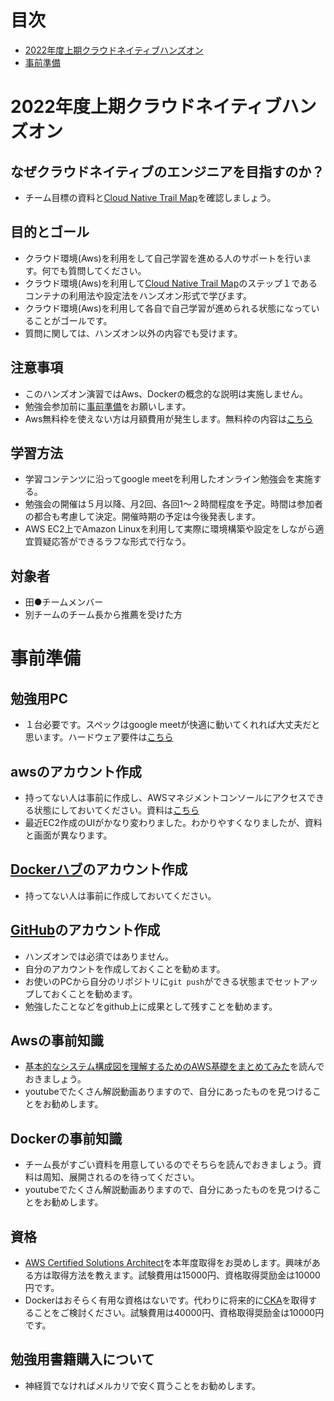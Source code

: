 # 目次
- [2022年度上期クラウドネイティブハンズオン](#2022年度上期クラウドネイティブハンズオン)
- [事前準備](#事前準備)

# 2022年度上期クラウドネイティブハンズオン
## なぜクラウドネイティブのエンジニアを目指すのか？
- チーム目標の資料と[Cloud Native Trail Map](https://thinkit.co.jp/article/18243)を確認しましょう。

## 目的とゴール
- クラウド環境(Aws)を利用をして自己学習を進める人のサポートを行います。何でも質問してください。
- クラウド環境(Aws)を利用して[Cloud Native Trail Map](https://thinkit.co.jp/article/18243)のステップ１であるコンテナの利用法や設定法をハンズオン形式で学びます。
- クラウド環境(Aws)を利用して各自で自己学習が進められる状態になっていることがゴールです。
- 質問に関しては、ハンズオン以外の内容でも受けます。

## 注意事項
- このハンズオン演習ではAws、Dockerの概念的な説明は実施しません。
- 勉強会参加前に[事前準備](#事前準備)をお願いします。
- Aws無料枠を使えない方は月額費用が発生します。無料枠の内容は[こちら](https://aws.amazon.com/jp/free/?all-free-tier.sort-by=item.additionalFields.SortRank&all-free-tier.sort-order=asc&awsf.Free%20Tier%20Types=*all&awsf.Free%20Tier%20Categories=*all)

## 学習方法
- 学習コンテンツに沿ってgoogle meetを利用したオンライン勉強会を実施する。
- 勉強会の開催は５月以降、月2回、各回1〜２時間程度を予定。時間は参加者の都合も考慮して決定。開催時期の予定は今後発表します。
- AWS EC2上でAmazon Linuxを利用して実際に環境構築や設定をしながら適宜質疑応答ができるラフな形式で行なう。

## 対象者
- 田●チームメンバー
- 別チームのチーム長から推薦を受けた方

# 事前準備
## 勉強用PC
- １台必要です。スペックはgoogle meetが快適に動いてくれれば大丈夫だと思います。ハードウェア要件は[こちら](https://support.google.com/meet/answer/7317473?hl=ja#zippy=%2C%E6%8E%A8%E5%A5%A8%E3%83%8F%E3%83%BC%E3%83%89%E3%82%A6%E3%82%A7%E3%82%A2)

## awsのアカウント作成
- 持ってない人は事前に作成し、AWSマネジメントコンソールにアクセスできる状態にしておいてください。資料は[こちら](https://github.com/kichiram/aws)
- 最近EC2作成のUIがかなり変わりました。わかりやすくなりましたが、資料と画面が異なります。

## [Dockerハブ](https://hub.docker.com/)のアカウント作成
- 持ってない人は事前に作成しておいてください。

## [GitHub](https://github.com/)のアカウント作成
- ハンズオンでは必須ではありません。
- 自分のアカウントを作成しておくことを勧めます。
- お使いのPCから自分のリポジトリに`git push`ができる状態までセットアップしておくことを勧めます。
- 勉強したことなどをgithub上に成果として残すことを勧めます。

## Awsの事前知識
- [基本的なシステム構成図を理解するためのAWS基礎をまとめてみた](https://qiita.com/g_ayushi/items/0e0f34d19813b8fdc2b8)を読んでおきましょう。
- youtubeでたくさん解説動画ありますので、自分にあったものを見つけることをお勧めします。

## Dockerの事前知識
- チーム長がすごい資料を用意しているのでそちらを読んでおきましょう。資料は周知、展開されるのを待ってください。
- youtubeでたくさん解説動画ありますので、自分にあったものを見つけることをお勧めします。

## 資格
- [AWS Certified Solutions Architect](https://aws.amazon.com/jp/certification/certified-solutions-architect-associate/)を本年度取得をお奨めします。興味がある方は取得方法を教えます。試験費用は15000円、資格取得奨励金は10000円です。
- Dockerはおそらく有用な資格はないです。代わりに将来的に[CKA](https://training.linuxfoundation.org/ja/certification/certified-kubernetes-administrator-cka/)を取得することをご検討ください。試験費用は40000円、資格取得奨励金は10000円です。

## 勉強用書籍購入について
- 神経質でなければメルカリで安く買うことをお勧めします。

